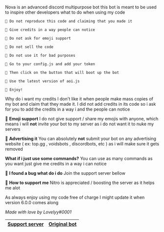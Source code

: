 Nova is an advanced discord multipurpose bot
this bot is meant to be used to inspire other developers
what to do when using my code


`🔹 Do not reproduce this code and claiming that you made it`

`🔹 Give credits in a way people can notice`

`🔹 Do not ask for emoji support`

`🔹 Do not sell the code`

`🔹 Do not use it for bad purposes`


`🔹 Go to your config.js and add your token`

`🔹 Then click on the button that will boot up the bot`

`🔹 Use the latest version of aoi.js`

`🔹 Enjoy!`

Why do i want my credits
I don't like it when people make mass copies of my bot and claim that they made it. I did not add credits in its code so i ask for you to add the credits in a way i and the people can notice

🔹 __Emoji support__
I do not give support / share my emojis with anyone, which means i will **not** invite your bot to my server as i do not want it to nuke my servers

🔹 __Advertising it__
You can absolutely **not** submit your bot on any advertising website ( ex: top.gg , voidsbots , discordbots, etc ) as i will make sure it gets removed

__What if i just use some commands?__
You can use as many commands as you want just give me credits in a way i can notice

🔹 __I found a bug what do i do__
Join the support server bellow

🔹 __How to support me__
Nitro is appreciated / boosting the server as it helps me alot

As always enjoy using my code free of charge
I might update it when version 6.0.0 comes along 

*Made with love by Lovelyy#0001*

|[Support server](https://discord.gg/AyCWGr4zj6)|[Original bot](https://discord.com/api/oauth2/authorize?client_id=957196693298896906&permissions=1479549643895&scope=bot%20applications.commands)
|---|---|
